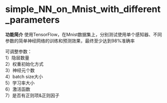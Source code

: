 ﻿# simple_NN_on_Mnist_with_different_parameters

**功能简介**
使用TensorFlow，在Mnist数据集上，分别测试使用单个感知器、不同参数的简单神经网络的训练和预测效果，最终至少达到98%准确率  
  
可调整参数：  
1）隐层数量  
2）权重初始化方式  
3）神经元个数  
4）batch size大小  
5）学习率大小  
6）激活函数  
7）是否有正则项&正则因子  
